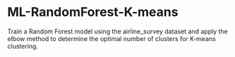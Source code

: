 # ML-RandomForest-K-means
Train a Random Forest model using the airline_survey dataset and apply the elbow method to determine the optimal number of clusters for K-means clustering.
